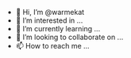 - 👋 Hi, I’m @warmekat
- 👀 I’m interested in ...
- 🌱 I’m currently learning ...
- 💞️ I’m looking to collaborate on ...
- 📫 How to reach me ...

<!---
warmekat/warmekat is a ✨ special ✨ repository because its `README.md` (this file) appears on your GitHub profile.
You can click the Preview link to take a look at your changes.
--->

